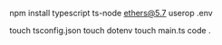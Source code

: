 npm install typescript ts-node ethers@5.7 userop .env

touch tsconfig.json
touch dotenv
touch main.ts
code .

